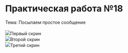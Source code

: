 Практическая работа №18
=========================
Тема: Посылаем простое сообщение
<br>
<br>
<image src="http://git.scc/git/Repository/Blob/c48b7ec4-6440-4794-9a24-4a690327ceef?encodedName=master&encodedPath=MDK03%2Fpr18%2FScreenshot_1638111059.png">Первый скрин<image>
<br>
<image src="http://git.scc/git/Repository/Blob/c48b7ec4-6440-4794-9a24-4a690327ceef?encodedName=master&encodedPath=MDK03%2Fpr18%2FScreenshot_1638111064.png">Второй скрин<image>
<br>
<image src="http://git.scc/git/Repository/Blob/c48b7ec4-6440-4794-9a24-4a690327ceef?encodedName=master&encodedPath=MDK03%2Fpr18%2FScreenshot_1638111074.png">Третий скрин<image>